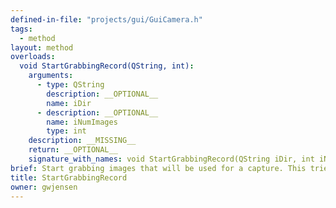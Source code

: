 ```yaml
---
defined-in-file: "projects/gui/GuiCamera.h"
tags:
  - method
layout: method
overloads:
  void StartGrabbingRecord(QString, int):
    arguments:
      - type: QString
        description: __OPTIONAL__
        name: iDir
      - description: __OPTIONAL__
        name: iNumImages
        type: int
    description: __MISSING__
    return: __OPTIONAL__
    signature_with_names: void StartGrabbingRecord(QString iDir, int iNumImages)
brief: Start grabbing images that will be used for a capture. This tries not to drop any images.
title: StartGrabbingRecord
owner: gwjensen
---
```

